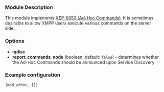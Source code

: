 ### Module Description
This module implements [XEP-0050 (Ad-Hoc Commands)](http://xmpp.org/extensions/xep-0050.html). It is sometimes desirable to allow XMPP users execute various commands on the server side. 

### Options

* **iqdisc**
* **report_commands_node** (boolean, default: `false`) - determines whether the Ad-Hoc Commands should be announced upon Service Discovery

### Example configuration
` {mod_adhoc, []} `
